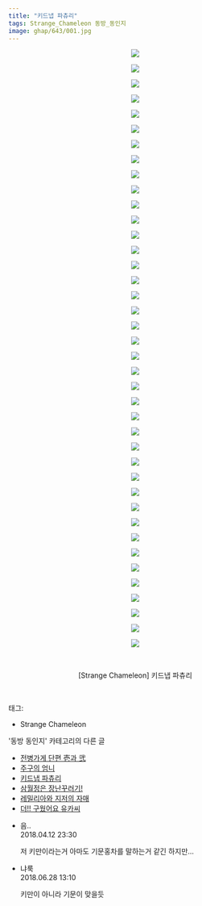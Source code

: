 ```yaml
---
title: "키드냅 파츄리"
tags: Strange_Chameleon 동방_동인지
image: ghap/643/001.jpg
---
```

<div class="article">
<p style="text-align: center; clear: none; float: none;"><img src="{{ site.nasurl }}/ghap/643/001.jpg"/></p>
<p style="text-align: center; clear: none; float: none;"><img src="{{ site.nasurl }}/ghap/643/002.jpg"/></p>
<p style="text-align: center; clear: none; float: none;"><img src="{{ site.nasurl }}/ghap/643/003.jpg"/></p>
<p style="text-align: center; clear: none; float: none;"><img src="{{ site.nasurl }}/ghap/643/004.jpg"/></p>
<p style="text-align: center; clear: none; float: none;"><img src="{{ site.nasurl }}/ghap/643/005.jpg"/></p>
<p style="text-align: center; clear: none; float: none;"><img src="{{ site.nasurl }}/ghap/643/006.jpg"/></p>
<p style="text-align: center; clear: none; float: none;"><img src="{{ site.nasurl }}/ghap/643/007.jpg"/></p>
<p style="text-align: center; clear: none; float: none;"><img src="{{ site.nasurl }}/ghap/643/008.jpg"/></p>
<p style="text-align: center; clear: none; float: none;"><img src="{{ site.nasurl }}/ghap/643/009.jpg"/></p>
<p style="text-align: center; clear: none; float: none;"><img src="{{ site.nasurl }}/ghap/643/010.jpg"/></p>
<p style="text-align: center; clear: none; float: none;"><img src="{{ site.nasurl }}/ghap/643/011.jpg"/></p>
<p style="text-align: center; clear: none; float: none;"><img src="{{ site.nasurl }}/ghap/643/012.jpg"/></p>
<p style="text-align: center; clear: none; float: none;"><img src="{{ site.nasurl }}/ghap/643/013.jpg"/></p>
<p style="text-align: center; clear: none; float: none;"><img src="{{ site.nasurl }}/ghap/643/014.jpg"/></p>
<p style="text-align: center; clear: none; float: none;"><img src="{{ site.nasurl }}/ghap/643/015.jpg"/></p>
<p style="text-align: center; clear: none; float: none;"><img src="{{ site.nasurl }}/ghap/643/016.jpg"/></p>
<p style="text-align: center; clear: none; float: none;"><img src="{{ site.nasurl }}/ghap/643/017.jpg"/></p>
<p style="text-align: center; clear: none; float: none;"><img src="{{ site.nasurl }}/ghap/643/018.jpg"/></p>
<p style="text-align: center; clear: none; float: none;"><img src="{{ site.nasurl }}/ghap/643/019.jpg"/></p>
<p style="text-align: center; clear: none; float: none;"><img src="{{ site.nasurl }}/ghap/643/020.jpg"/></p>
<p style="text-align: center; clear: none; float: none;"><img src="{{ site.nasurl }}/ghap/643/021.jpg"/></p>
<p style="text-align: center; clear: none; float: none;"><img src="{{ site.nasurl }}/ghap/643/022.jpg"/></p>
<p style="text-align: center; clear: none; float: none;"><img src="{{ site.nasurl }}/ghap/643/023.jpg"/></p>
<p style="text-align: center; clear: none; float: none;"><img src="{{ site.nasurl }}/ghap/643/024.jpg"/></p>
<p style="text-align: center; clear: none; float: none;"><img src="{{ site.nasurl }}/ghap/643/025.jpg"/></p>
<p style="text-align: center; clear: none; float: none;"><img src="{{ site.nasurl }}/ghap/643/026.jpg"/></p>
<p style="text-align: center; clear: none; float: none;"><img src="{{ site.nasurl }}/ghap/643/027.jpg"/></p>
<p style="text-align: center; clear: none; float: none;"><img src="{{ site.nasurl }}/ghap/643/028.jpg"/></p>
<p style="text-align: center; clear: none; float: none;"><img src="{{ site.nasurl }}/ghap/643/029.jpg"/></p>
<p style="text-align: center; clear: none; float: none;"><img src="{{ site.nasurl }}/ghap/643/030.jpg"/></p>
<p style="text-align: center; clear: none; float: none;"><img src="{{ site.nasurl }}/ghap/643/031.jpg"/></p>
<p style="text-align: center; clear: none; float: none;"><img src="{{ site.nasurl }}/ghap/643/032.jpg"/></p>
<p style="text-align: center; clear: none; float: none;"><img src="{{ site.nasurl }}/ghap/643/033.jpg"/></p>
<p style="text-align: center; clear: none; float: none;"><img src="{{ site.nasurl }}/ghap/643/034.jpg"/></p>
<p style="text-align: center; clear: none; float: none;"><img src="{{ site.nasurl }}/ghap/643/035.jpg"/></p>
<p style="text-align: center; clear: none; float: none;"><img src="{{ site.nasurl }}/ghap/643/036.jpg"/></p>
<p style="text-align: center; clear: none; float: none;"><img src="{{ site.nasurl }}/ghap/643/037.jpg"/></p>
<p style="text-align: center; clear: none; float: none;"><img src="{{ site.nasurl }}/ghap/643/038.jpg"/></p>
<p style="text-align: center; clear: none; float: none;"><img src="{{ site.nasurl }}/ghap/643/039.jpg"/></p>
<p style="text-align: center; clear: none; float: none;"><img src="{{ site.nasurl }}/ghap/643/040.jpg"/></p>
<p style="text-align: center; clear: none; float: none;"><br/></p>
<p style="text-align: center; clear: none; float: none;">[Strange Chameleon] 키드냅 파츄리</p>
<p><br/></p>
</div><div class="tagTrail">
<p>태그: </p>
<ul>
<li>Strange Chameleon</li>
</ul>
</div><div class="another">
<p>'동방 동인지' 카테고리의 다른 글</p>
<ul>
<li><a href="/2016-07-02-ghap_646">전병가게 단편 壱과 弐</a></li>
<li><a href="/2016-07-02-ghap_645">주구의 엄니</a></li>
<li><a href="/2016-07-02-ghap_643">키드냅 파츄리</a></li>
<li><a href="/2016-07-02-ghap_642">삼월정은 장난꾸러기!</a></li>
<li><a href="/2016-07-02-ghap_641">레밀리아와 지저의 자매</a></li>
<li><a href="/2016-07-02-ghap_640">더!! 구웠어요 유카씨</a></li>
</ul>
</div><div class="cb_module cb_fluid">
<div class="cb_wrt cb_profile">
<div class="comment">
<ul>
<li class="cb_thumb_off" id="comment15238024">
<div class="cb_comment_area">
<div class="cb_info_area">
<div class="cb_section">
<span class="cb_nick_name">음..</span>
</div>
<div class="cb_section">
<span class="cb_date">2018.04.12 23:30 </span>
</div>
</div>
<div class="cb_dsc_comment">
<p class="cb_dsc">
											저 키만이라는거 아마도 기문홍차를 말하는거 같긴 하지만...
										</p>
</div>
</div></li>
<li class="cb_thumb_off" id="comment15277920">
<div class="cb_comment_area">
<div class="cb_info_area">
<div class="cb_section">
<span class="cb_nick_name">냐룩</span>
</div>
<div class="cb_section">
<span class="cb_date">2018.06.28 13:10 </span>
</div>
</div>
<div class="cb_dsc_comment">
<p class="cb_dsc">
											키만이 아니라 기문이 맞을듯
										</p>
</div>
</div></li>
</ul>
</div>
</div><!-- commentList close -->
</div>
